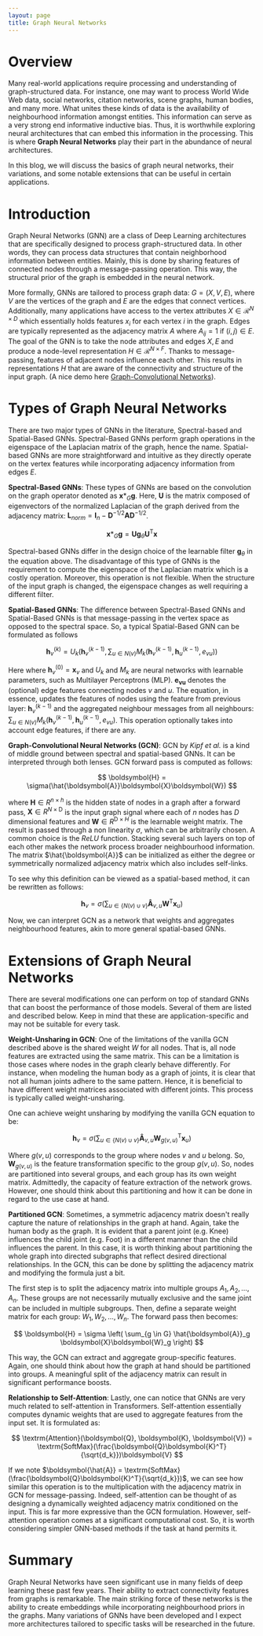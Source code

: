 ```yaml
---
layout: page
title: Graph Neural Networks
---
```


# Overview

Many real-world applications require processing and understanding of graph-structured data. For instance, one may want to process World Wide Web data, social networks, citation networks, scene graphs, human bodies, and many more. What unites these kinds of data is the availability of neighbourhood information amongst entities. This information can serve as a very strong end informative inductive bias. Thus, it is worthwhile exploring neural architectures that can embed this information in the processing. This is where **Graph Neural Networks** play their part in the abundance of neural architectures.  

In this blog, we will discuss the basics of graph neural networks, their variations, and some notable extensions that can be useful in certain applications.

# Introduction

Graph Neural Networks (GNN) are a class of Deep Learning architectures that are specifically designed to process graph-structured data.
In other words, they can process data structures that contain neighborhood information between entities. Mainly, this is done by sharing features of connected nodes through a message-passing operation. This way, the structural prior of the graph is embedded in the neural network. 

More formally, GNNs are tailored to process graph data: $G = \left(X, V, E\right)$, where $V$ are the vertices of the graph and $E$ are the edges that connect vertices. Additionally, many applications have access to the vertex attributes $X \in \mathcal{R}^{N \times D}$ which essentially holds features $x_i$ for each vertex $i$ in the graph. Edges are typically represented as the adjacency matrix $A$ where $A_{ij} = 1$ if $(i, j) \in E$. The goal of the GNN is to take the node attributes and edges $X, E$ and produce a node-level representation $H \in \mathcal{R}^{N \times F}$. Thanks to message-passing, features of adjacent nodes influence each other. This results in representations $H$ that are aware of the connectivity and structure of the input graph. (A nice demo here [Graph-Convolutional Networks](https://tkipf.github.io/graph-convolutional-networks/)).

# Types of Graph Neural Networks

There are two major types of GNNs in the literature, Spectral-based and Spatial-Based GNNs. Spectral-Based GNNs perform graph operations in the eigenspace of the Laplacian matrix of the graph, hence the name. Spatial-based GNNs are more straightforward and intuitive as they directly operate on the vertex features while incorporating adjacency information from edges $E$.

**Spectral-Based GNNs**: These types of GNNs are based on the convolution on the graph operator denoted as $\boldsymbol{x} \ast_G \boldsymbol{g}$. Here, $\boldsymbol{U}$ is the matrix composed of eigenvectors of the normalized Laplacian of the graph derived from the adjacency matrix: $\boldsymbol{L}_{norm} = \textbf{I}_n - \boldsymbol{D}^{-1/2}\boldsymbol{A}\boldsymbol{D}^{-1/2}$.

$$\boldsymbol{x} \ast_G \boldsymbol{g} = \boldsymbol{U}\boldsymbol{g}_{\theta}\boldsymbol{U}^\textrm{T}\boldsymbol{x}$$

Spectral-based GNNs differ in the design choice of the learnable filter $\boldsymbol{g}_{\theta}$ in the equation above. The disadvantage of this type of GNNs is the requirement to compute the eigenspace of the Laplacian matrix which is a costly operation. Moreover, this operation is not flexible. When the structure of the input graph is changed, the eigenspace changes as well requiring a different filter.

**Spatial-Based GNNs**: The difference between Spectral-Based GNNs and Spatial-Based GNNs is that message-passing in the vertex space as opposed to the spectral space. So, a typical Spatial-Based GNN can be formulated as follows

$$ \boldsymbol{h}_v^{(k)} = U_k \left( \boldsymbol{h}_v^{(k - 1)}, \sum_{u \in N(v)} M_k(\boldsymbol{h}_v^{(k - 1)}, \boldsymbol{h}_u^{(k - 1)}, e_{vu}) \right) $$

Here where $\boldsymbol{h}_v^{(0)} = \boldsymbol{x}_v$ and $U_k$ and $M_k$ are neural networks with learnable parameters, such as Multilayer Perceptrons (MLP). $\boldsymbol{e_{vu}}$ denotes the (optional) edge features connecting nodes $v$ and $u$. The equation, in essence, updates the features of nodes using the feature from previous layer: $\boldsymbol{h}_v^{(k - 1)}$ and the aggregated neighbour messages from all neighbours: $\sum_{u \in N(v)} M_k(\boldsymbol{h}_v^{(k - 1)}, \boldsymbol{h}_u^{(k - 1)}, e_{vu})$. This operation optionally takes into account edge features, if there are any.

**Graph-Convolutional Neural Networks (GCN)**: GCN by *Kipf et al.* is a kind of middle ground between spectral and spatial-based GNNs. It can be interpreted through both lenses. GCN forward pass is computed as follows:

$$ \boldsymbol{H} = \sigma(\hat{\boldsymbol{A}}\boldsymbol{X}\boldsymbol{W}) $$

where $\boldsymbol{H} \in R^{n \times h}$ is the hidden state of nodes in a graph after a forward pass, $\boldsymbol{X} \in R^{N \times \textrm{D}}$ is the input graph signal where each of $n$ nodes has $D$ dimensional features and $\boldsymbol{W} \in R^{\textrm{D} \times H}$ is the learnable weight matrix. The result is passed through a non linearity $\sigma$, which can be arbitrarily chosen. A common choice is the $ReLU$ function. Stacking several such layers on top of each other makes the network process broader neighbourhood information. The matrix $\hat{\boldsymbol{A}}$ can be initialized as either the degree or symmetrically normalized adjacency matrix which also includes self-links. 

To see why this definition can be viewed as a spatial-based method, it can be rewritten as follows:

$$ \boldsymbol{h}_v = \sigma \left ( \sum_{u \in \{N(v) \cup v \} } \boldsymbol{\hat{A}}_{v,u} \boldsymbol{W}^{\textrm{T}} \boldsymbol{x}_u \right) $$

Now, we can interpret GCN as a network that weights and aggregates neighbourhood features, akin to more general spatial-based GNNs.

# Extensions of Graph Neural Networks
There are several modifications one can perform on top of standard GNNs that can boost the performance of those models. Several of them are listed and described below. Keep in mind that these are application-specific and may not be suitable for every task.

**Weight-Unsharing in GCN**: One of the limitations of the vanilla GCN described above is the shared weight $W$ for all nodes. That is, all node features are extracted using the same matrix. This can be a limitation is those cases where nodes in the graph clearly behave differently. For instance, when modeling the human body as a graph of joints, it is clear that not all human joints adhere to the same pattern. Hence, it is beneficial to have different weight matrices associated with different joints. This process is typically called weight-unsharing.

One can achieve weight unsharing by modifying the vanilla GCN equation to be:

$$ \boldsymbol{h}_v = \sigma \left ( \sum_{u \in \{N(v) \cup v \} } \boldsymbol{\hat{A}}_{v,u} \boldsymbol{W}^{\textrm{T}}_{g(v, u)} \boldsymbol{x}_u \right) $$

Where $g(v, u)$ corresponds to the group where nodes $v$ and $u$ belong. So, $\boldsymbol{W}_{g(v, u)}$ is the feature transformation specific to the group $g(v, u)$. So, nodes are partitioned into several groups, and each group has its own weight matrix. Admittedly, the capacity of feature extraction of the network grows. However, one should think about this partitioning and how it can be done in regard to the use case at hand.

**Partitioned GCN**: Sometimes, a symmetric adjacency matrix doesn't really capture the nature of relationships in the graph at hand. Again, take the human body as the graph. It is evident that a parent joint (e.g. Knee) influences the child joint (e.g. Foot) in a different manner than the child influences the parent. In this case, it is worth thinking about partitioning the whole graph into directed subgraphs that reflect desired directional relationships. In the GCN, this can be done by splitting the adjacency matrix and modifying the formula just a bit.

The first step is to split the adjacency matrix into multiple groups $A_1, A_2, \dots, A_n$. These groups are not necessarily mutually exclusive and the same joint can be included in multiple subgroups. Then, define a separate weight matrix for each group: $W_1, W_2, \dots, W_n$. The forward pass then becomes:

$$ \boldsymbol{H} = \sigma \left( \sum_{g \in G} \hat{\boldsymbol{A}}_g \boldsymbol{X}\boldsymbol{W}_g  \right) $$

This way, the GCN can extract and aggregate group-specific features. Again, one should think about how the graph at hand should be partitioned into groups. A meaningful split of the adjacency matrix can result in significant performance boosts.

**Relationship to Self-Attention**: Lastly, one can notice that GNNs are very much related to self-attention in Transformers. Self-attention essentially computes dynamic weights that are used to aggregate features from the input set. It is formulated as:

$$ \textrm{Attention}(\boldsymbol{Q}, \boldsymbol{K}, \boldsymbol{V}) = \textrm{SoftMax}(\frac{\boldsymbol{Q}\boldsymbol{K}^T}{\sqrt{d_k}})\boldsymbol{V} $$

If we note $\boldsymbol{\hat{A}} = \textrm{SoftMax}(\frac{\boldsymbol{Q}\boldsymbol{K}^T}{\sqrt{d_k}})$, we can see how similar this operation is to the multiplication with the adjacency matrix in GCN for message-passing. Indeed, self-attention can be thought of as designing a dynamically weighted adjacency matrix conditioned on the input. This is far more expressive than the GCN formulation. However, self-attention operation comes at a significant computational cost. So, it is worth considering simpler GNN-based methods if the task at hand permits it.

# Summary

Graph Neural Networks have seen significant use in many fields of deep learning these past few years. Their ability to extract connectivity features from graphs is remarkable. The main striking force of these networks is the ability to create embeddings while incorporating neighbourhood priors in the graphs. Many variations of GNNs have been developed and I expect more architectures tailored to specific tasks will be researched in the future. 
